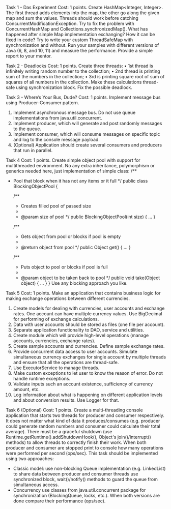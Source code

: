 Task 1 - Das Experiment
Cost: 1 points.
Create HashMap<Integer, Integer>. 
The first thread adds elements into the map, the other go along the given map and sum the values. 
Threads should work before catching ConcurrentModificationException. 
Try to fix the problem with ConcurrentHashMap and Collections.synchronizedMap(). 
What has happened after simple Map implementation exchanging? 
How it can be fixed in code? 
Try to write your custom ThreadSafeMap with synchronization and without. 
Run your samples with different versions of Java (6, 8, and 10, 11) and measure the performance. 
Provide a simple report to your mentor.

Task 2 - Deadlocks
Cost: 1 points.
Create three threads:
•	1st thread is infinitely writing random number to the collection;
•	2nd thread is printing sum of the numbers in the collection;
•	3rd is printing square root of sum of squares of all numbers in the collection.
Make these calculations thread-safe using synchronization block. Fix the possible deadlock.

Task 3 - Where’s Your Bus, Dude?
Cost: 1 points.
Implement message bus using Producer-Consumer pattern.
1. Implement asynchronous message bus. Do not use queue implementations from java.util.concurrent.
2. Implement producer, which will generate and post randomly messages to the queue.
3. Implement consumer, which will consume messages on specific topic and log to the console message payload.
4. (Optional) Application should create several consumers and producers that run in parallel.
      
Task 4
Cost: 1 points.
Create simple object pool with support for multithreaded environment. 
No any extra inheritance, polymorphism or generics needed here, just implementation of simple class:
/**
* Pool that block when it has not any items or it full
*/
public class BlockingObjectPool {

    /**
    * Creates filled pool of passed size
    *
    * @param size of pool
    */
    public BlockingObjectPool(int size) {
        ...
    }

    /**
    * Gets object from pool or blocks if pool is empty
    *
    * @return object from pool
    */
    public Object get() {
        ...
    }

    /**
    * Puts object to pool or blocks if pool is full
    * 
    * @param object to be taken back to pool
    */
    public void take(Object object) {
        ...
    }
}
Use any blocking approach you like.

Task 5
Cost: 1 points.
Make an application that contains business logic for making exchange operations between different currencies.
1. Create models for dealing with currencies, user accounts and exchange rates. One account can have multiple currency values. 
       Use BigDecimal for performing of exchange calculations.
2. Data with user accounts should be stored as files (one file per account).
3. Separate application functionality to DAO, service and utilities.
4. Create module which will provide high-level operations (manage accounts, currencies, exchange rates).
5. Create sample accounts and currencies. Define sample exchange rates.
6. Provide concurrent data access to user accounts. Simulate simultaneous currency exchanges for single account by multiple 
       threads and ensure that all the operations are thread-safe.
7. Use ExecutorService to manage threads.
8. Make custom exceptions to let user to know the reason of error. Do not handle runtime exceptions.
9. Validate inputs such an account existence, sufficiency of currency amount, etc.
10. Log information about what is happening on different application levels and about conversion results. Use Logger for that.
       
Task 6 (Optional)
Cost: 1 points.
Create a multi-threading console application that starts two threads for producer and consumer respectively. 
    It does not matter what kind of data it produces/consumes
    (e.g. producer could generate random numbers and consumer could calculate their total average). 
    There must be a graceful shutdown (use Runtime.getRuntime().addShutdownHook(), Object's join()/interrupt() methods) 
    to allow threads to correctly finish their work. When both producer and consumer are stopped print to console how many 
    operations were performed per second (ops/sec).
This task should be implemented using two approaches:
   * Classic model: use non-blocking Queue implementation (e.g. LinkedList) to share data between producer and consumer threads 
      use synchronized block, wait()/notify() methods to guard the queue from simultaneous access.
   * Concurrency use classes from java.util.concurrent package for synchronization (BlockingQueue, locks, etc.).
When both versions are done compare their performance (ops/sec).

